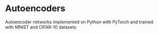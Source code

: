 # Autoencoders

Autoencoder networks implemented on Python with PyTorch and trained with MNIST and CIFAR-10 datasets
